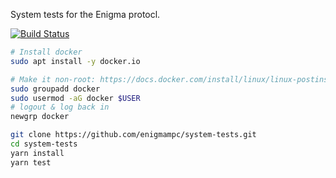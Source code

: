 System tests for the Enigma protocl.

[![Build Status](https://github.com/enigmampc/system-tests/workflows/System%20Tests/badge.svg)](https://github.com/enigmampc/system-tests/actions)

```bash
# Install docker
sudo apt install -y docker.io

# Make it non-root: https://docs.docker.com/install/linux/linux-postinstall/
sudo groupadd docker
sudo usermod -aG docker $USER
# logout & log back in
newgrp docker
```

```bash
git clone https://github.com/enigmampc/system-tests.git
cd system-tests
yarn install
yarn test
```
